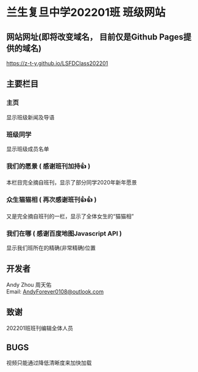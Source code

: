 # 兰生复旦中学202201班 班级网站
## 网站网址(即将改变域名， 目前仅是Github Pages提供的域名)
https://z-t-y.github.io/LSFDClass202201

## 主要栏目
### 主页
显示班级新闻及导语

### 班级同学
显示班级成员名单

### 我们的愿景 ( 感谢班刊加持👍 )
本栏目完全摘自班刊，显示了部分同学2020年新年愿景

### 众生猫猫相 ( 再次感谢班刊👍👍 )
又是完全摘自班刊的一栏，显示了全体女生的“猫猫相”

### 我们在哪 ( 感谢百度地图Javascript API )
显示我们班所在的精确(非常精确)位置

## 开发者
Andy Zhou 周天佑  
Email: AndyForever0108@outlook.com

## 致谢
202201班班刊编辑全体人员

## BUGS
视频只能通过降低清晰度来加快加载